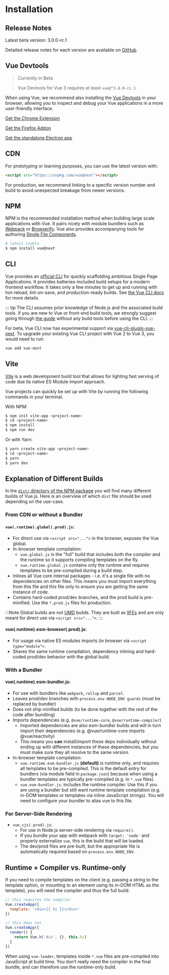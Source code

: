# Installation

## Release Notes

Latest beta version: 3.0.0-rc.1

Detailed release notes for each version are available on [GitHub](https://github.com/vuejs/vue-next/releases).

## Vue Devtools

> Currently in Beta

> Vue Devtools for Vue 3 requires at least `vue@^3.0.0-rc.1`

When using Vue, we recommend also installing the [Vue Devtools](https://github.com/vuejs/vue-devtools#vue-devtools) in your browser, allowing you to inspect and debug your Vue applications in a more user-friendly interface.

[Get the Chrome Extension](https://chrome.google.com/webstore/detail/vuejs-devtools/ljjemllljcmogpfapbkkighbhhppjdbg)

[Get the Firefox Addon](https://addons.mozilla.org/en-US/firefox/addon/vue-js-devtools/)

[Get the standalone Electron app](https://github.com/vuejs/vue-devtools/blob/dev/packages/shell-electron/README.md)

## CDN

For prototyping or learning purposes, you can use the latest version with:

```html
<script src="https://unpkg.com/vue@next"></script>
```

For production, we recommend linking to a specific version number and build to avoid unexpected breakage from newer versions.

## NPM

NPM is the recommended installation method when building large scale applications with Vue. It pairs nicely with module bundlers such as [Webpack](https://webpack.js.org/) or [Browserify](http://browserify.org/). Vue also provides accompanying tools for authoring [Single File Components](../guide/single-file-component.html).

```bash
# latest stable
$ npm install vue@next
```

## CLI

Vue provides an [official CLI](https://github.com/vuejs/vue-cli) for quickly scaffolding ambitious Single Page Applications. It provides batteries-included build setups for a modern frontend workflow. It takes only a few minutes to get up and running with hot-reload, lint-on-save, and production-ready builds. See [the Vue CLI docs](https://cli.vuejs.org) for more details.

::: tip
The CLI assumes prior knowledge of Node.js and the associated build tools. If you are new to Vue or front-end build tools, we strongly suggest going through <a href="./">the guide</a> without any build tools before using the CLI.
:::

For beta, Vue CLI now has experimental support via [vue-cli-plugin-vue-next](https://github.com/vuejs/vue-cli-plugin-vue-next). To upgrade your existing Vue CLI project with Vue 2 to Vue 3, you would need to run:

```bash
vue add vue-next
```

## Vite

[Vite](https://github.com/vitejs/vite) is a web development build tool that allows for lighting fast serving of code due its native ES Module import approach.

Vue projects can quickly be set up with Vite by running the following commands in your terminal.

With NPM:

```bash
$ npm init vite-app <project-name>
$ cd <project-name>
$ npm install
$ npm run dev
```

Or with Yarn:

```bash
$ yarn create vite-app <project-name>
$ cd <project-name>
$ yarn
$ yarn dev
```

## Explanation of Different Builds

In the [`dist/` directory of the NPM package](https://cdn.jsdelivr.net/npm/vue@3.0.0-rc.1/dist/) you will find many different builds of Vue.js. Here is an overview of which `dist` file should be used depending on the use-case.

### From CDN or without a Bundler

#### `vue(.runtime).global(.prod).js`:

- For direct use via `<script src="...">` in the browser, exposes the Vue global.
- In-browser template compilation:
  - `vue.global.js` is the "full" build that includes both the compiler and the runtime so it supports compiling templates on the fly.
  - `vue.runtime.global.js` contains only the runtime and requires templates to be pre-compiled during a build step.
- Inlines all Vue core internal packages - i.e. it's a single file with no dependencies on other files. This means you must import everything from this file and this file only to ensure you are getting the same instance of code.
- Contains hard-coded prod/dev branches, and the prod build is pre-minified. Use the `*.prod.js` files for production.

:::Note
Global builds are not [UMD](https://github.com/umdjs/umd) builds. They are built as [IIFEs](https://developer.mozilla.org/en-US/docs/Glossary/IIFE) and are only meant for direct use via `<script src="...">`.
:::

#### vue(.runtime).esm-browser(.prod).js:

- For usage via native ES modules imports (in browser via `<script type="module">`.
- Shares the same runtime compilation, dependency inlining and hard-coded prod/dev behavior with the global build.

### With a Bundler

#### vue(.runtime).esm-bundler.js:

- For use with bundlers like `webpack`, `rollup` and `parcel`.
- Leaves prod/dev branches with `process.env.NODE_ENV guards` (must be replaced by bundler)
- Does not ship minified builds (to be done together with the rest of the code after bundling)
- Imports dependencies (e.g. `@vue/runtime-core`, `@vue/runtime-compiler`)
  - Imported dependencies are also esm-bundler builds and will in turn import their dependencies (e.g. @vue/runtime-core imports @vue/reactivity)
  - This means you **can** install/import these deps individually without ending up with different instances of these dependencies, but you must make sure they all resolve to the same version.
- In-browser template compilation:
  - `vue.runtime.esm-bundler.js` **(default)** is runtime only, and requires all templates to be pre-compiled. This is the default entry for bundlers (via module field in `package.json`) because when using a bundler templates are typically pre-compiled (e.g. in `*.vue` files).
  - `vue.esm-bundler.js`: includes the runtime compiler. Use this if you are using a bundler but still want runtime template compilation (e.g. in-DOM templates or templates via inline JavaScript strings). You will need to configure your bundler to alias vue to this file.

### For Server-Side Rendering

- `vue.cjs(.prod).js`:
  - For use in Node.js server-side rendering via `require()`.
  - If you bundle your app with webpack with `target: 'node'` and properly externalize `vue`, this is the build that will be loaded.
  - The dev/prod files are pre-built, but the appropriate file is automatically required based on `process.env.NODE_ENV`.

## Runtime + Compiler vs. Runtime-only

If you need to compile templates on the client (e.g. passing a string to the template option, or mounting to an element using its in-DOM HTML as the template), you will need the compiler and thus the full build:

```js
// this requires the compiler
Vue.createApp({
  template: '<div>{{ hi }}</div>'
})

// this does not
Vue.createApp({
  render() {
    return Vue.h('div', {}, this.hi)
  }
})
```

When using `vue-loader`, templates inside `*.vue` files are pre-compiled into JavaScript at build time. You don’t really need the compiler in the final bundle, and can therefore use the runtime-only build.
